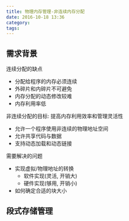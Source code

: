 ```yaml
---
title: 物理内存管理-非连续内存分配
date: 2016-10-18 13:36
category:
tags:
---
```


## 需求背景
连续分配的缺点
- 分配给程序的内存必须连续
- 外碎片和内碎片不可避免
- 内存分配的动态修改较难
- 内存利用率低

非连续分配的目标: 提高内存利用效率和管理灵活性
- 允许一个程序使用非连续的物理地址空间
- 允许共享代码与数据
- 支持动态加载和动态链接

需要解决的问题
- 实现虚拟/物理地址的转换
    - 软件实现(灵活, 开销大)
    - 硬件实现(够用, 开销小)
- 如何确定合适的块大小


## 段式存储管理


